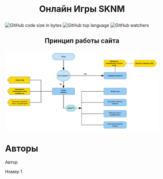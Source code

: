 # <p align="center"> Онлайн Игры SKNM </p>
![GitHub code size in bytes](https://img.shields.io/github/languages/code-size/OnlinegamesSKNM/mainFile?style=plastic) ![GitHub top language](https://img.shields.io/github/languages/top/OnlinegamesSKNM/mainFile?logo=GitHub&style=plastic) ![GitHub watchers](https://img.shields.io/github/watchers/OnlinegamesSKNM/mainFile?logoColor=blue&style=social)

## <p align="center"> Принцип работы сайта </p>

![Текст по центру изображения](/images/image1.png)








# Авторы

<div class="_373HZjPioxc-SzF8SNJD6t">
  <div class="_3QZb_7IzihGoauvwUDiIgF">
    <div class="_3l1AeDQJlCuJUW_hpDgUTz _2NYX2pkVi0KsskPSuJfnT8 _18DiM49-hMKUvvt_IUgp8U" style="background-image:url(https://sun9-58.userapi.com/impf/c852032/v852032452/1780f3/eVvDVsiOTNU.jpg?size=810x1080&quality=96&sign=c142b575a6c1f3bc21c9cf969e0fceef)">
    </div>
  </div>
  <div class="_1nvuEQg8iGNu1Tsj1o-FzC">
    <p class="_7kG_95UjSCmnpdfI-rZ2T _12siGUY1tg3teKxD7F_s-u xEJqqYQwq1vxADo72qFZv _1HmCbifXcMilvWNSFVVpew _1DSF4StgIYd3aiUv9YLhQf yRjmXb1-8RM3DC7oPVWbH">Автор</p>
    <p class="_2QXSJ_gmoCquq_hnpmF4aY _12siGUY1tg3teKxD7F_s-u _1voymvpjG4II_-ClBQzqDb xEJqqYQwq1vxADo72qFZv _1HmCbifXcMilvWNSFVVpew _1DSF4StgIYd3aiUv9YLhQf x7S0ivgcqAkMlqS-JpthH">Номер 1</p>
  </div>
</div>
